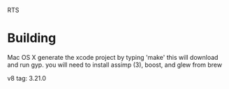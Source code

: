 RTS

Building
========

Mac OS X
generate the xcode project by typing 'make' this will download and run gyp.
you will need to install assimp (3), boost, and glew from brew

v8 tag: 3.21.0
